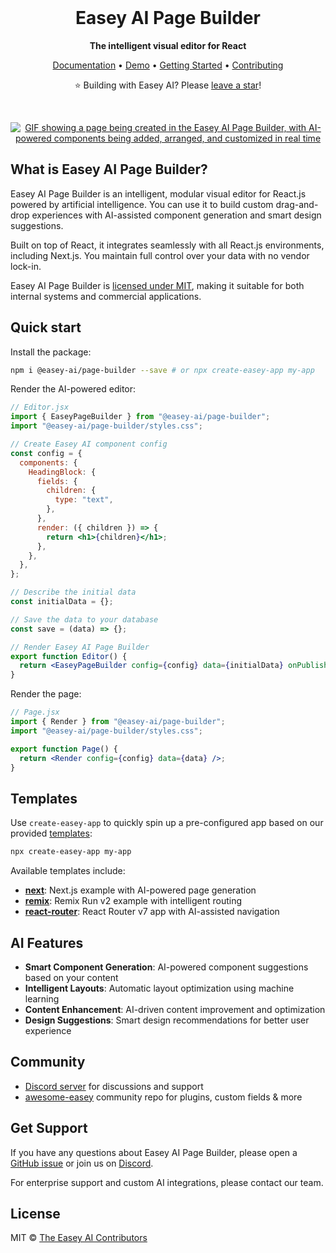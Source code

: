 <br /><br /><br />

<div align="center">

# Easey AI Page Builder

**The intelligent visual editor for React**

[Documentation](#documentation) • [Demo](#demo) • [Getting Started](#quick-start) • [Contributing](CONTRIBUTING.md)

⭐️ Building with Easey AI? Please [leave a star](https://github.com/easey-ai/page-builder)!

<br />

[![GIF showing a page being created in the Easey AI Page Builder, with AI-powered components being added, arranged, and customized in real time](https://github.com/user-attachments/assets/25e1ae25-ca5e-450f-afa0-01816830b731)](#demo)

</div>

## What is Easey AI Page Builder?

Easey AI Page Builder is an intelligent, modular visual editor for React.js powered by artificial intelligence. You can use it to build custom drag-and-drop experiences with AI-assisted component generation and smart design suggestions.

Built on top of React, it integrates seamlessly with all React.js environments, including Next.js. You maintain full control over your data with no vendor lock-in.

Easey AI Page Builder is [licensed under MIT](LICENSE), making it suitable for both internal systems and commercial applications.

## Quick start

Install the package:

```sh
npm i @easey-ai/page-builder --save # or npx create-easey-app my-app
```

Render the AI-powered editor:

```jsx
// Editor.jsx
import { EaseyPageBuilder } from "@easey-ai/page-builder";
import "@easey-ai/page-builder/styles.css";

// Create Easey AI component config
const config = {
  components: {
    HeadingBlock: {
      fields: {
        children: {
          type: "text",
        },
      },
      render: ({ children }) => {
        return <h1>{children}</h1>;
      },
    },
  },
};

// Describe the initial data
const initialData = {};

// Save the data to your database
const save = (data) => {};

// Render Easey AI Page Builder
export function Editor() {
  return <EaseyPageBuilder config={config} data={initialData} onPublish={save} />;
}
```

Render the page:

```jsx
// Page.jsx
import { Render } from "@easey-ai/page-builder";
import "@easey-ai/page-builder/styles.css";

export function Page() {
  return <Render config={config} data={data} />;
}
```

## Templates

Use `create-easey-app` to quickly spin up a pre-configured app based on our provided [templates](https://github.com/easey-ai/page-builder/tree/main/recipes):

```sh
npx create-easey-app my-app
```

Available templates include:

- [**next**](https://github.com/easey-ai/page-builder/tree/main/recipes/next): Next.js example with AI-powered page generation
- [**remix**](https://github.com/easey-ai/page-builder/tree/main/recipes/remix): Remix Run v2 example with intelligent routing
- [**react-router**](https://github.com/easey-ai/page-builder/tree/main/recipes/react-router): React Router v7 app with AI-assisted navigation

## AI Features

- **Smart Component Generation**: AI-powered component suggestions based on your content
- **Intelligent Layouts**: Automatic layout optimization using machine learning
- **Content Enhancement**: AI-driven content improvement and optimization
- **Design Suggestions**: Smart design recommendations for better user experience

## Community

- [Discord server](https://discord.gg/easey-ai) for discussions and support
- [awesome-easey](https://github.com/easey-ai/awesome-easey) community repo for plugins, custom fields & more

## Get Support

If you have any questions about Easey AI Page Builder, please open a [GitHub issue](https://github.com/easey-ai/page-builder/issues) or join us on [Discord](https://discord.gg/easey-ai).

For enterprise support and custom AI integrations, please contact our team.

## License

MIT © [The Easey AI Contributors](https://github.com/easey-ai/page-builder/graphs/contributors)
